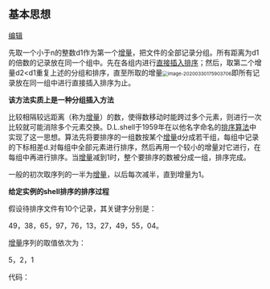 ## 基本思想

[编辑](javascript:;)

先取一个小于n的整数d1作为第一个[增量](https://baike.baidu.com/item/增量)，把文件的全部记录分组。所有距离为d1的倍数的记录放在同一个组中。先在各组内进行[直接插入排序](https://baike.baidu.com/item/直接插入排序)；然后，取第二个增量d2<d1重复上述的分组和排序，直至所取的增量<img src="C:\Users\86159\AppData\Roaming\Typora\typora-user-images\image-20200330175903706.png" alt="image-20200330175903706" style="zoom:67%;" />即所有记录放在同一组中进行直接插入排序为止。

**该方法实质上是一种分组插入方法**

比较相隔较远距离（称为[增量](https://baike.baidu.com/item/增量)）的数，使得数移动时能跨过多个元素，则进行一次比较就可能消除多个元素交换。D.L.shell于1959年在以他名字命名的[排序算法](https://baike.baidu.com/item/排序算法)中实现了这一思想。算法先将要排序的一组数按某个[增量](https://baike.baidu.com/item/增量)d分成若干组，每组中记录的下标相差d.对每组中全部元素进行排序，然后再用一个较小的增量对它进行，在每组中再进行排序。当[增量](https://baike.baidu.com/item/增量)减到1时，整个要排序的数被分成一组，排序完成。

一般的初次取序列的一半为[增量](https://baike.baidu.com/item/增量)，以后每次减半，直到增量为1。

**给定实例的shell排序的排序过程**

假设待排序文件有10个记录，其关键字分别是：

49，38，65，97，76，13，27，49，55，04。

[增量](https://baike.baidu.com/item/增量)序列的取值依次为：

5，2，1





代码：